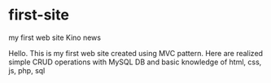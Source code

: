 # first-site
my first web site Kino news

Hello. This is my first web site created using MVC pattern. Here are realized simple CRUD operations with MySQL DB and basic knowledge of
html, css, js, php, sql
